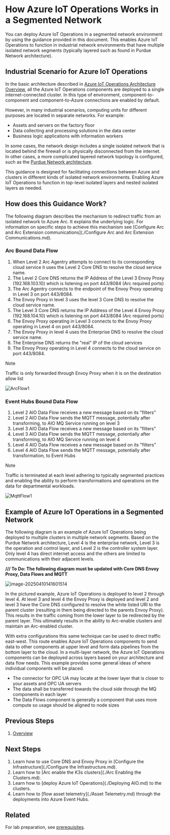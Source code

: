# How Azure IoT Operations Works in a Segmented Network

You can deploy Azure IoT Operations in a segmented network environment by using the guidance provided in this document. This enables Azure IoT Operations to function in industrial network environments that have multiple isolated network segments (typically layered such as found in Purdue Network architecture).

## Industrial Scenario for Azure IoT Operations

In the basic architecture described in [Azure IoT Operations Architecture Overview](https://learn.microsoft.com/en-gb/azure/iot-operations/overview-iot-operations#architecture-overview), all the Azure IoT Operations components are deployed to a single internet-connected cluster. In this type of environment, component-to-component and component-to-Azure connections are enabled by default.

However, in many industrial scenarios, computing units for different purposes are located in separate networks. For example:

- Assets and servers on the factory floor
- Data collecting and processing solutions in the data center
- Business logic applications with information workers

In some cases, the network design includes a single isolated network that is located behind the firewall or is physically disconnected from the internet. In other cases, a more complicated layered network topology is configured, such as the [Purdue Network architecture](https://en.wikipedia.org/wiki/Purdue_Enterprise_Reference_Architecture).

This guidance is designed for facilitating connections between Azure and clusters in different kinds of isolated network environments. Enabling Azure IoT Operations to function in top-level isolated layers and nested isolated layers as needed.

## How does this Guidance Work?

The following diagram describes the mechanism to redirect traffic from an isolated network to Azure Arc. It explains the underlying logic. For information on specific steps to achieve this mechanism see [Configure Arc and Arc Extension communications](./Configure Arc and Arc Extension Communications.md).

### Arc Bound Data Flow

1. When Level 2 Arc Agentry attempts to connect to its corresponding cloud service it uses the Level 2 Core DNS to resolve the cloud service name.
2. The Level 2 Core DNS returns the IP Address of the Level 3 Envoy Proxy (192.168.103.10) which is listening on port 443/8084 (Arc required ports)
3. The Arc Agentry connects to the endpoint of the Envoy Proxy operating in Level 3 on port 443/8084.
4. The Envoy Proxy in level 3 uses the level 3 Core DNS to resolve the cloud service name.
5. The Level 3 Core DNS returns the IP Address of the Level 4 Envoy Proxy (192.168.104.10) which is listening on port 443/8084 (Arc required ports)
6. The Envoy Proxy operating in Level 3 connects to the Envoy Proxy operating in Level 4 on port 443/8084.
7. The Envoy Proxy in level 4 uses the Enterprise DNS to resolve the cloud service name.
8. The Enterprise DNS returns the "real" IP of the cloud services
9. The Envoy Proxy operating in Level 4 connects to the cloud service on port 443/8084.


> [!NOTE]
> Traffic is only forwarded through Envoy Proxy when it is on the destination allow list





![ArcFlow1](./images/ArcFlow1.jpg)



### Event Hubs Bound Data Flow

1. Level 2 AIO Data Flow receives a new message based on its "filters"
2. Level 2 AIO Data Flow sends the MQTT message, potentially after transforming, to AIO MQ Service running on level 3
3. Level 3 AIO Data Flow receives a new message based on its "filters"
4. Level 3 AIO Data Flow sends the MQTT message, potentially after transforming, to AIO MQ Service running on level 4
5. Level 4 AIO Data Flow receives a new message based on its "filters"
6. Level 4 AIO Data Flow sends the MQTT message, potentially after transformation, to Event Hubs


> [!NOTE]
> Traffic is  terminated at each level adhering to typically segmented practices and enabling the ability to perform transformations and operations on the data for departmental workloads.

![MqttFlow1](./images/MqttFlow1.jpg)



## Example of Azure IoT Operations in a Segmented Network

The following diagram is an example of Azure IoT Operations being deployed to multiple clusters in multiple network segments. Based on the Purdue Network architecture, Level 4 is the enterprise network, Level 3 is the operation and control layer, and Level 2 is the controller system layer. Only level 4 has direct internet access and the others are limited to communications with their adjacent levels.



**/// To Do:  The following diagram must be updated with Core DNS Envoy Proxy, Data Flows and MQTT**

![image-20250410141601514](.\images\image-20250410141601514.png)

In the pictured example, Azure IoT Operations is deployed to level 2 through level 4. At level 3 and level 4 the Envoy Proxy is deployed and level 2 and level 3 have the Core DNS configured to resolve the white listed URI to the parent cluster (resulting in them being directed to the parents Envoy Proxy). This results in the traffic coming from the lower layer to be redirected by the parent layer. This ultimately results in the ability to Arc-enable clusters and maintain an Arc-enabled cluster. 

With extra configurations this same technique can be used to direct traffic east-west. This route enables Azure IoT Operations components to send data to other components at upper level and form data pipelines from the bottom layer to the cloud. In a multi-layer network, the Azure IoT Operations components can be deployed across layers based on your architecture and data flow needs. This example provides some general ideas of where individual components will be placed.

- The connector for OPC UA may locate at the lower layer that is closer to your assets and OPC UA servers
- The data shall be transferred towards the cloud side through the MQ components in each layer
- The Data Flows component is generally a component that uses more compute so usage should be aligned to node sizes

## Previous Steps

1. [Overview](./README.md)

## Next Steps

1. Learn how to use Core DNS and Envoy Proxy in [Configure the Infrastructure](./Configure the Infrastructure.md).
2. Learn how to [Arc enable the K3s clusters](./Arc Enabling the Clusters.md).
3. Learn how to [deploy Azure IoT Operations](./Deploying AIO.md) to the clusters.
4. Learn how to [flow asset telemetry](./Asset Telemetry.md) through the deployments into Azure Event Hubs.

## Related

For lab preparation, see [prerequisites](./prerequisites.md).